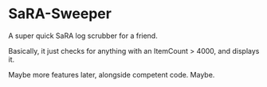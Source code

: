 # SaRA-Sweeper

A super quick SaRA log scrubber for a friend.

Basically, it just checks for anything with an ItemCount > 4000, and displays it. 

Maybe more features later, alongside competent code. Maybe.
